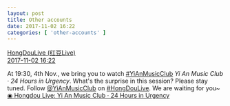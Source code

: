 ```yaml
---
layout: post
title: Other accounts
date: 2017-11-02 16:22
categories: [ 'other-accounts' ]
---
```


<div class="weibo-post-name">
  <a href="http://weibo.com/u/5990184179">HongDouLive (红豆Live)</a>
</div>
<div class="weibo-info">
  <a href="http://weibo.com/5990184179/FtevAdsB3">2017-11-02 16:22</a>
</div>

At 19:30, 4th Nov., we bring you to watch [#YiAnMusicClub](http://weibo.com/p/100808beae2e3e05b17b64f63ebedca39f19b2/super_index) *Yi An Music Club · 24 Hours in Urgency*. What's the surprise in this session? Please stay tuned. Follow [@YiAnMusicClub](http://weibo.com/u/6094546964) on [#HongDouLive](http://weibo.com/p/10080800ecc3ab49e076fcffb4a970262d6a3d). We are waiting for you~ [◉ Hongdou Live: Yi An Music Club · 24 Hours in Urgency](http://www.hongdoufm.com/room/1062232424311685187)
